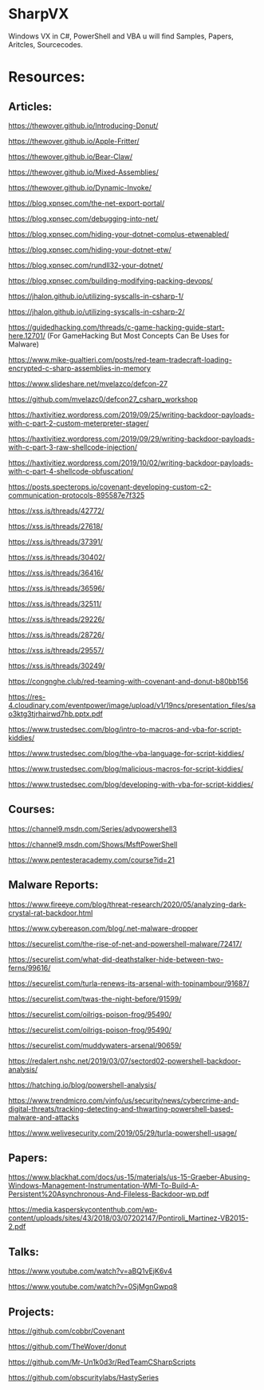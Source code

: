 # SharpVX
Windows VX in C#, PowerShell and VBA u will find Samples, Papers, Aritcles, Sourcecodes. 

Resources:
===========

Articles:
----------

https://thewover.github.io/Introducing-Donut/

https://thewover.github.io/Apple-Fritter/

https://thewover.github.io/Bear-Claw/

https://thewover.github.io/Mixed-Assemblies/

https://thewover.github.io/Dynamic-Invoke/

https://blog.xpnsec.com/the-net-export-portal/

https://blog.xpnsec.com/debugging-into-net/

https://blog.xpnsec.com/hiding-your-dotnet-complus-etwenabled/

https://blog.xpnsec.com/hiding-your-dotnet-etw/

https://blog.xpnsec.com/rundll32-your-dotnet/

https://blog.xpnsec.com/building-modifying-packing-devops/

https://jhalon.github.io/utilizing-syscalls-in-csharp-1/

https://jhalon.github.io/utilizing-syscalls-in-csharp-2/

https://guidedhacking.com/threads/c-game-hacking-guide-start-here.12701/ (For GameHacking But Most Concepts Can Be Uses for Malware)

https://www.mike-gualtieri.com/posts/red-team-tradecraft-loading-encrypted-c-sharp-assemblies-in-memory

https://www.slideshare.net/mvelazco/defcon-27

https://github.com/mvelazc0/defcon27_csharp_workshop

https://haxtivitiez.wordpress.com/2019/09/25/writing-backdoor-payloads-with-c-part-2-custom-meterpreter-stager/

https://haxtivitiez.wordpress.com/2019/09/29/writing-backdoor-payloads-with-c-part-3-raw-shellcode-injection/

https://haxtivitiez.wordpress.com/2019/10/02/writing-backdoor-payloads-with-c-part-4-shellcode-obfuscation/

https://posts.specterops.io/covenant-developing-custom-c2-communication-protocols-895587e7f325

https://xss.is/threads/42772/

https://xss.is/threads/27618/

https://xss.is/threads/37391/

https://xss.is/threads/30402/

https://xss.is/threads/36416/

https://xss.is/threads/36596/

https://xss.is/threads/32511/

https://xss.is/threads/29226/

https://xss.is/threads/28726/

https://xss.is/threads/29557/

https://xss.is/threads/30249/

https://congnghe.club/red-teaming-with-covenant-and-donut-b80bb156

https://res-4.cloudinary.com/eventpower/image/upload/v1/19ncs/presentation_files/sao3ktg3tjrhairwd7hb.pptx.pdf

https://www.trustedsec.com/blog/intro-to-macros-and-vba-for-script-kiddies/

https://www.trustedsec.com/blog/the-vba-language-for-script-kiddies/

https://www.trustedsec.com/blog/malicious-macros-for-script-kiddies/

https://www.trustedsec.com/blog/developing-with-vba-for-script-kiddies/



Courses:
--------

https://channel9.msdn.com/Series/advpowershell3

https://channel9.msdn.com/Shows/MsftPowerShell

https://www.pentesteracademy.com/course?id=21

Malware Reports:
----------------

https://www.fireeye.com/blog/threat-research/2020/05/analyzing-dark-crystal-rat-backdoor.html

https://www.cybereason.com/blog/.net-malware-dropper

https://securelist.com/the-rise-of-net-and-powershell-malware/72417/

https://securelist.com/what-did-deathstalker-hide-between-two-ferns/99616/

https://securelist.com/turla-renews-its-arsenal-with-topinambour/91687/

https://securelist.com/twas-the-night-before/91599/

https://securelist.com/oilrigs-poison-frog/95490/

https://securelist.com/oilrigs-poison-frog/95490/

https://securelist.com/muddywaters-arsenal/90659/

https://redalert.nshc.net/2019/03/07/sectord02-powershell-backdoor-analysis/

https://hatching.io/blog/powershell-analysis/

https://www.trendmicro.com/vinfo/us/security/news/cybercrime-and-digital-threats/tracking-detecting-and-thwarting-powershell-based-malware-and-attacks

https://www.welivesecurity.com/2019/05/29/turla-powershell-usage/

Papers:
-------

https://www.blackhat.com/docs/us-15/materials/us-15-Graeber-Abusing-Windows-Management-Instrumentation-WMI-To-Build-A-Persistent%20Asynchronous-And-Fileless-Backdoor-wp.pdf

https://media.kasperskycontenthub.com/wp-content/uploads/sites/43/2018/03/07202147/Pontiroli_Martinez-VB2015-2.pdf

Talks:
-------

https://www.youtube.com/watch?v=aBQ1vEjK6v4

https://www.youtube.com/watch?v=0SjMgnGwpq8

Projects:
----------

https://github.com/cobbr/Covenant

https://github.com/TheWover/donut

https://github.com/Mr-Un1k0d3r/RedTeamCSharpScripts

https://github.com/obscuritylabs/HastySeries
